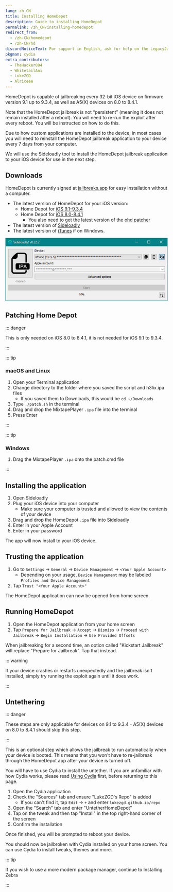 ```yaml
---
lang: zh_CN
title: Installing HomeDepot
description: Guide to installing HomeDepot
permalink: /zh_CN/installing-homedepot
redirect_from:
  - /zh-CN/homedepot
  - /zh-CN/hd
discordNoticeText: For support in English, ask for help on the LegacyJailbreak [Discord Server](http://discord.legacyjailbreak.com/).
pkgman: cydia
extra_contributors:
  - TheHacker894
  - WhitetailAni
  - LukeZGD
  - Alriceee
---
```


HomeDepot is capable of jailbreaking every 32-bit iOS device on firmware version 9.1 up to 9.3.4, as well as A5(X) devices on 8.0 to 8.4.1.

Note that the HomeDepot jailbreak is not “persistent” (meaning it does not remain installed after a reboot). You will need to re-run the exploit after every reboot. You will be instructed on how to do this.

Due to how custom applications are installed to the device, in most cases you will need to reinstall the HomeDepot jailbreak application to your device every 7 days from your computer.

We will use the Sideloadly tool to install the HomeDepot jailbreak application to your iOS device for use in the next step.

## Downloads

<div class="custom-container tip" id="ifJailbreaksAppSigned"><p>
HomeDepot is currently signed at <a href="https://jailbreaks.app/legacy.html" target="_blank">jailbreaks.app</a> for easy installation without a computer.
</p></div>

- The latest version of HomeDepot for your iOS version:
  - Home Depot for [iOS 9.1-9.3.4](https://web.archive.org/web/20240121141909/http://wall.supplies/)
  - Home Depot for [iOS 8.0-8.4.1](https://web.archive.org/web/20240121141903/https://wall.supplies/OLD%20iPhone%20HACKED.html)
    - You also need to get the latest version of the [ohd patcher](https://github.com/LukeZGD/ohd/releases)
- The latest version of [Sideloadly](https://sideloadly.io/)
- The latest version of [iTunes](https://www.apple.com/itunes/download/win64) if on Windows.

![A screenshot of the Sideloadly application (Windows)](/assets/images/sideloadly_win.png)

## Patching Home Depot

::: danger

This is only needed on iOS 8.0 to 8.4.1, it is not needed for iOS 9.1 to 9.3.4.

:::

::: tip

### macOS and Linux

1. Open your Terminal application
1. Change directory to the folder where you saved the script and h3lix.ipa files
   - If you saved them to Downloads, this would be `cd ~/Downloads`
1. Type `./patch.sh` in the terminal
1. Drag and drop the MixtapePlayer `.ipa` file into the terminal
1. Press Enter

:::

::: tip

### Windows

1. Drag the MixtapePlayer `.ipa` onto the patch.cmd file

:::

## Installing the application

1. Open Sideloadly
1. Plug your iOS device into your computer
    - Make sure your computer is trusted and allowed to view the contents of your device
1. Drag and drop the HomeDepot `.ipa` file into Sideloadly
1. Enter in your Apple Account
1. Enter in your password

The app will now install to your iOS device.

## Trusting the application

1. Go to `Settings` -> `General` -> `Device Management` -> `<Your Apple Account>`
    - Depending on your usage, `Device Management` may be labeled `Profiles and Device Management`
1. Tap `Trust "<Your Apple Account>"`

The HomeDepot application can now be opened from home screen.

## Running HomeDepot

1. Open the HomeDepot application from your home screen
1. Tap `Prepare for Jailbreak` -> `Accept` -> `Dismiss` -> `Proceed with Jailbreak` -> `Begin Installation` -> `Use Provided Offsets`

When jailbreaking for a second time, an option called "Kickstart Jailbreak" will replace "Prepare for Jailbreak". Tap that instead.

::: warning

If your device crashes or restarts unexpectedly and the jailbreak isn't installed, simply try running the exploit again until it does work.

:::

## Untethering

::: danger

These steps are only applicable for devices on 9.1 to 9.3.4 - A5(X) devices on 8.0 to 8.4.1 should skip this step.

:::

This is an optional step which allows the jailbreak to run automatically when your device is booted. This means that you won't have to re-jailbreak through the HomeDepot app after your device is turned off.

You will have to use Cydia to install the untether. If you are unfamiliar with how Cydia works, please read [Using Cydia](/installing-homedepot/using-cydia.html) first, before returning to this page.

1. Open the Cydia application
1. Check the "Sources" tab and ensure "LukeZGD's Repo" is added
    - If you can't find it, tap `Edit` -> `+` and enter `lukezgd.github.io/repo`
1. Open the "Search" tab and enter "UntetherHomeDepot"
1. Tap on the tweak and then tap "Install" in the top right-hand corner of the screen
1. Confirm the installation

Once finished, you will be prompted to reboot your device.

You should now be jailbroken with Cydia installed on your home screen. You can use Cydia to install <router-link to="/faq/#what-are-tweaks">tweaks</router-link>, themes and more.

::: tip

If you wish to use a more modern package manager, continue to <router-link to="/installing-zebra">Installing Zebra</router-link>

:::
